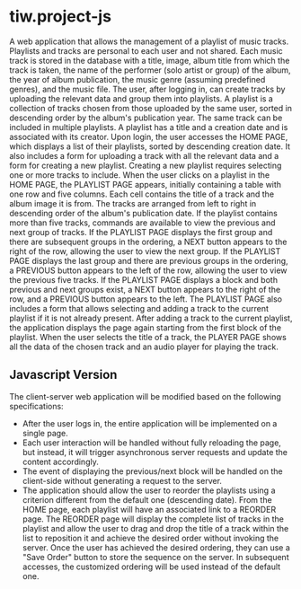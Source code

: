 # tiw.project-js

A web application that allows the management of a playlist of music tracks. Playlists and tracks are personal to each user and not shared. Each music track is stored in the database with a title, image, album title from which the track is taken, the name of the performer (solo artist or group) of the album, the year of album publication, the music genre (assuming predefined genres), and the music file. The user, after logging in, can create tracks by uploading the relevant data and group them into playlists. A playlist is a collection of tracks chosen from those uploaded by the same user, sorted in descending order by the album's publication year. The same track can be included in multiple playlists. A playlist has a title and a creation date and is associated with its creator. Upon login, the user accesses the HOME PAGE, which displays a list of their playlists, sorted by descending creation date. It also includes a form for uploading a track with all the relevant data and a form for creating a new playlist. Creating a new playlist requires selecting one or more tracks to include. When the user clicks on a playlist in the HOME PAGE, the PLAYLIST PAGE appears, initially containing a table with one row and five columns. Each cell contains the title of a track and the album image it is from. The tracks are arranged from left to right in descending order of the album's publication date. If the playlist contains more than five tracks, commands are available to view the previous and next group of tracks. If the PLAYLIST PAGE displays the first group and there are subsequent groups in the ordering, a NEXT button appears to the right of the row, allowing the user to view the next group. If the PLAYLIST PAGE displays the last group and there are previous groups in the ordering, a PREVIOUS button appears to the left of the row, allowing the user to view the previous five tracks. If the PLAYLIST PAGE displays a block and both previous and next groups exist, a NEXT button appears to the right of the row, and a PREVIOUS button appears to the left. The PLAYLIST PAGE also includes a form that allows selecting and adding a track to the current playlist if it is not already present. After adding a track to the current playlist, the application displays the page again starting from the first block of the playlist. When the user selects the title of a track, the PLAYER PAGE shows all the data of the chosen track and an audio player for playing the track.

## Javascript Version
The client-server web application will be modified based on the following specifications:

- After the user logs in, the entire application will be implemented on a single page.
- Each user interaction will be handled without fully reloading the page, but instead, it will trigger asynchronous server requests and update the content accordingly.
- The event of displaying the previous/next block will be handled on the client-side without generating a request to the server.
- The application should allow the user to reorder the playlists using a criterion different from the default one (descending date). From the HOME page, each playlist will have an associated link to a REORDER page. The REORDER page will display the complete list of tracks in the playlist and allow the user to drag and drop the title of a track within the list to reposition it and achieve the desired order without invoking the server. Once the user has achieved the desired ordering, they can use a "Save Order" button to store the sequence on the server. In subsequent accesses, the customized ordering will be used instead of the default one.
